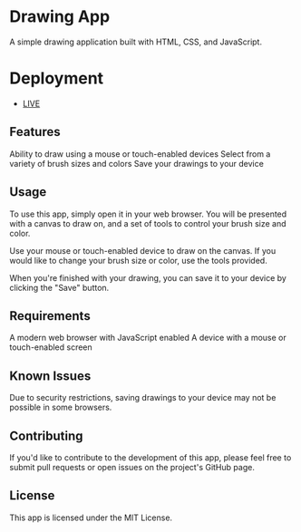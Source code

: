 # Drawing App
A simple drawing application built with HTML, CSS, and JavaScript.

# Deployment
- [LIVE](https://muggledraws.netlify.app/)
## Features
Ability to draw using a mouse or touch-enabled devices
Select from a variety of brush sizes and colors
Save your drawings to your device
## Usage
To use this app, simply open it in your web browser. You will be presented with a canvas to draw on, and a set of tools to control your brush size and color.

Use your mouse or touch-enabled device to draw on the canvas. If you would like to change your brush size or color, use the tools provided.

When you're finished with your drawing, you can save it to your device by clicking the "Save" button.

## Requirements
A modern web browser with JavaScript enabled
A device with a mouse or touch-enabled screen
## Known Issues
Due to security restrictions, saving drawings to your device may not be possible in some browsers.
## Contributing
If you'd like to contribute to the development of this app, please feel free to submit pull requests or open issues on the project's GitHub page.

## License
This app is licensed under the MIT License.
